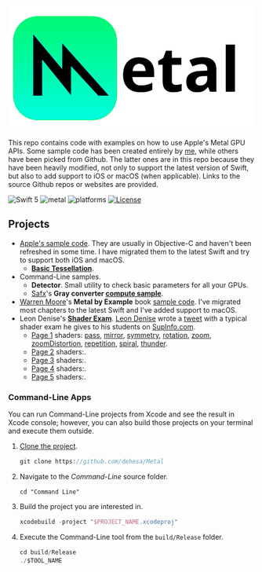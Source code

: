 <p align="center">
   <img src="Assets/Metal.svg" alt="Metal Logo & Name"/>
</p>

This repo contains code with examples on how to use Apple's Metal GPU APIs. Some sample code has been created entirely by [me](https://github.com/dehesa), while others have been picked from Github. The latter ones are in this repo because they have been heavily modified, not only to support the latest version of Swift, but also to add support to iOS or macOS (when applicable). Links to the source Github repos or websites are provided.

![Swift 5](https://img.shields.io/badge/Swift-5-orange.svg) ![metal](https://img.shields.io/:metal-2-green.svg) ![platforms](https://img.shields.io/badge/platforms-iOS%20%7C%20macOS-lightgrey.svg) [![License](http://img.shields.io/:license-mit-blue.svg)](http://doge.mit-license.org)

## Projects

- [Apple's sample code](https://developer.apple.com/metal).
   They are usually in Objective-C and haven't been refreshed in some time. I have migrated them to the latest Swift and try to support both iOS and macOS.
   - [**Basic Tessellation**](https://developer.apple.com/library/content/samplecode/MetalBasicTessellation/Introduction/Intro.html).
- Command-Line samples.
   - **Detector**. Small utility to check basic parameters for all your GPUs.
   - [Safx](https://github.com/safx)'s **Gray converter [compute sample](https://github.com/safx/Metal-CommandLine-Sample-Swift)**.
- [Warren Moore](https://warrenmoore.net)'s **Metal by Example** book [sample code](https://github.com/metal-by-example/sample-code).
   I've migrated most chapters to the latest Swift and I've added support to macOS.
- Leon Denise's [**Shader Exam**](https://github.com/leon196/SIGExam).
  [Leon Denise](https://twitter.com/leondenise) wrote a [tweet](https://twitter.com/leondenise/status/953716696161882114) with a typical shader exam he gives to his students on [SupInfo.com](https://rubika-edu.com).
  - [Page 1](Shader%20Exam/Sources/Common/Assets/Exam/Page1.png) shaders:
    [pass](Shader%20Exam/Sources/Common/Pages/ShadersPage1.metal#L7),
    [mirror](Shader%20Exam/Sources/Common/Pages/ShadersPage1.metal#L17),
    [symmetry](Shader%20Exam/Sources/Common/Pages/ShadersPage1.metal#L24),
    [rotation](Shader%20Exam/Sources/Common/Pages/ShadersPage1.metal#L32),
    [zoom](Shader%20Exam/Sources/Common/Pages/ShadersPage1.metal#L50),
    [zoomDistortion](Shader%20Exam/Sources/Common/Pages/ShadersPage1.metal#L59),
    [repetition](Shader%20Exam/Sources/Common/Pages/ShadersPage1.metal#L70),
    [spiral](Shader%20Exam/Sources/Common/Pages/ShadersPage1.metal#L77),
    [thunder](Shader%20Exam/Sources/Common/Pages/ShadersPage1.metal#L91).
  - [Page 2](Shader%20Exam/Sources/Common/Assets/Exam/Page2.png) shaders:.
  - [Page 3](Shader%20Exam/Sources/Common/Assets/Exam/Page3.png) shaders:.
  - [Page 4](Shader%20Exam/Sources/Common/Assets/Exam/Page4.png) shaders:.
  - [Page 5](Shader%20Exam/Sources/Common/Assets/Exam/Page5.png) shaders:.

### Command-Line Apps

You can run Command-Line projects from Xcode and see the result in Xcode console; however, you can also build those projects on your terminal and execute them outside.

1. [Clone the project](xcode://clone?repo=https://github.com/dehesa/Metal).
   ```swift
   git clone https://github.com/dehesa/Metal
   ```

2. Navigate to the _Command-Line_ source folder.
   ```
   cd "Command Line"
   ```

3. Build the project you are interested in.
   ```swift
   xcodebuild -project "$PROJECT_NAME.xcodeproj"
   ```

3. Execute the Command-Line tool from the `build/Release` folder.
   ```swift
   cd build/Release
   ./$TOOL_NAME
   ```
